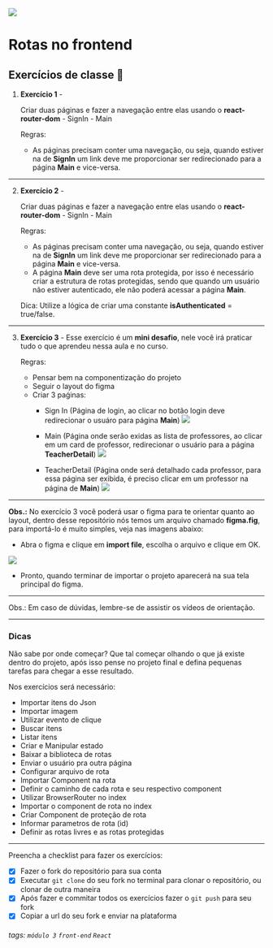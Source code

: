 ![](https://i.imgur.com/xG74tOh.png)

# Rotas no frontend

## Exercícios de classe 🏫

1. **Exercício 1** - 

    Criar duas páginas e fazer a navegação entre elas usando o **react-router-dom**
        - SignIn 
        - Main



    Regras:
    - As páginas precisam conter uma navegação, ou seja, quando estiver na de **SignIn** um link deve me proporcionar ser redirecionado para a página **Main** e vice-versa.


---


2. **Exercício 2** - 

    Criar duas páginas e fazer a navegação entre elas usando o **react-router-dom**
        - SignIn 
        - Main


    Regras:
    - As páginas precisam conter uma navegação, ou seja, quando estiver na de **SignIn** um link deve me proporcionar ser redirecionado para a página **Main** e vice-versa.
    - A página **Main** deve ser uma rota protegida, por isso é necessário criar a estrutura de rotas protegidas, sendo que quando um usuário não estiver autenticado, ele não poderá acessar a página **Main**.

    Dica: Utilize a lógica de criar uma constante **isAuthenticated** = true/false.


---

3. **Exercício 3** - Esse exercício é um **mini desafio**, nele você irá praticar tudo o que aprendeu nessa aula e no curso.
    
    Regras:
    - Pensar bem na componentização do projeto 
    - Seguir o layout do figma
    - Criar 3 paǵinas:
        - Sign In (Página de login, ao clicar no botão login deve redirecionar o usuáro para página **Main**)
        ![](https://i.imgur.com/l6zTOmS.png)
 
        - Main (Página onde serão exidas as lista de professores, ao clicar em um card de professor, redirecionar o usuário para a página **TeacherDetail**)
        ![](https://i.imgur.com/PgQFRNY.png)
 
        - TeacherDetail (Página onde será detalhado cada professor, para essa página ser exibida, é preciso clicar em um professor na página de **Main**)
        ![](https://i.imgur.com/I2hOJmx.png)


---
    


**Obs.:** No exercício 3 você poderá usar o figma para te orientar quanto ao layout, dentro desse repositório nós temos um arquivo chamado **figma.fig**, para importá-lo é muito simples, veja nas imagens abaixo:

- Abra o figma e clique em **import file**, escolha o arquivo e clique em OK.


![](https://i.imgur.com/5jKmg1r.jpg)

- Pronto, quando terminar de importar o projeto aparecerá na sua tela principal do figma.



---

Obs.: Em caso de dúvidas, lembre-se de assistir os vídeos de orientação.

---
### Dicas
Não sabe por onde começar? Que tal começar olhando o que já existe dentro do projeto, após isso pense no projeto final e defina pequenas tarefas para chegar a esse resultado.

Nos exercícios será necessário:

- Importar itens do Json
- Importar imagem
- Utilizar evento de clique
- Buscar itens
- Listar itens
- Criar e Manipular estado
- Baixar a biblioteca de rotas
- Enviar o usuário pra outra página 
- Configurar arquivo de rota
- Importar Component na rota
- Definir o caminho de cada rota e seu respectivo component
- Utilizar BrowserRouter no index
- Importar o component de rota no index
- Criar Component de proteção de rota
- Informar parametros de rota (id)
- Definir as rotas livres e as rotas protegidas

---
Preencha a checklist para fazer os exercícios:

-   [x] Fazer o fork do repositório para sua conta
-   [x] Executar `git clone` do seu fork no terminal para clonar o repositório, ou clonar de outra maneira
-   [x] Após fazer e commitar todos os exercícios fazer o `git push` para seu fork
-   [x] Copiar a url do seu fork e enviar na plataforma

###### tags: `módulo 3` `front-end` `React`


